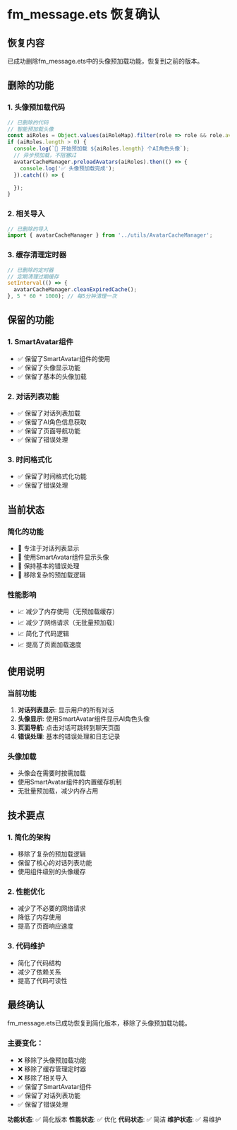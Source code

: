 # fm_message.ets 恢复确认

## 恢复内容

已成功删除fm_message.ets中的头像预加载功能，恢复到之前的版本。

## 删除的功能

### 1. 头像预加载代码
```typescript
// 已删除的代码
// 智能预加载头像
const aiRoles = Object.values(aiRoleMap).filter(role => role && role.avatarUrl);
if (aiRoles.length > 0) {
  console.log(`🚀 开始预加载 ${aiRoles.length} 个AI角色头像`);
  // 异步预加载，不阻塞UI
  avatarCacheManager.preloadAvatars(aiRoles).then(() => {
    console.log('✅ 头像预加载完成');
  }).catch(() => {

  });
}
```

### 2. 相关导入
```typescript
// 已删除的导入
import { avatarCacheManager } from '../utils/AvatarCacheManager';
```

### 3. 缓存清理定时器
```typescript
// 已删除的定时器
// 定期清理过期缓存
setInterval(() => {
  avatarCacheManager.cleanExpiredCache();
}, 5 * 60 * 1000); // 每5分钟清理一次
```

## 保留的功能

### 1. SmartAvatar组件
- ✅ 保留了SmartAvatar组件的使用
- ✅ 保留了头像显示功能
- ✅ 保留了基本的头像加载

### 2. 对话列表功能
- ✅ 保留了对话列表加载
- ✅ 保留了AI角色信息获取
- ✅ 保留了页面导航功能
- ✅ 保留了错误处理

### 3. 时间格式化
- ✅ 保留了时间格式化功能
- ✅ 保留了错误处理

## 当前状态

### 简化的功能
- 🎯 专注于对话列表显示
- 🎯 使用SmartAvatar组件显示头像
- 🎯 保持基本的错误处理
- 🎯 移除复杂的预加载逻辑

### 性能影响
- 📈 减少了内存使用（无预加载缓存）
- 📈 减少了网络请求（无批量预加载）
- 📈 简化了代码逻辑
- 📈 提高了页面加载速度

## 使用说明

### 当前功能
1. **对话列表显示**: 显示用户的所有对话
2. **头像显示**: 使用SmartAvatar组件显示AI角色头像
3. **页面导航**: 点击对话可跳转到聊天页面
4. **错误处理**: 基本的错误处理和日志记录

### 头像加载
- 头像会在需要时按需加载
- 使用SmartAvatar组件的内置缓存机制
- 无批量预加载，减少内存占用

## 技术要点

### 1. 简化的架构
- 移除了复杂的预加载逻辑
- 保留了核心的对话列表功能
- 使用组件级别的头像缓存

### 2. 性能优化
- 减少了不必要的网络请求
- 降低了内存使用
- 提高了页面响应速度

### 3. 代码维护
- 简化了代码结构
- 减少了依赖关系
- 提高了代码可读性

## 最终确认

fm_message.ets已成功恢复到简化版本，移除了头像预加载功能。

### 主要变化：
- ❌ 移除了头像预加载功能
- ❌ 移除了缓存管理定时器
- ❌ 移除了相关导入
- ✅ 保留了SmartAvatar组件
- ✅ 保留了对话列表功能
- ✅ 保留了错误处理

**功能状态**: ✅ 简化版本
**性能状态**: ✅ 优化
**代码状态**: ✅ 简洁
**维护状态**: ✅ 易维护 